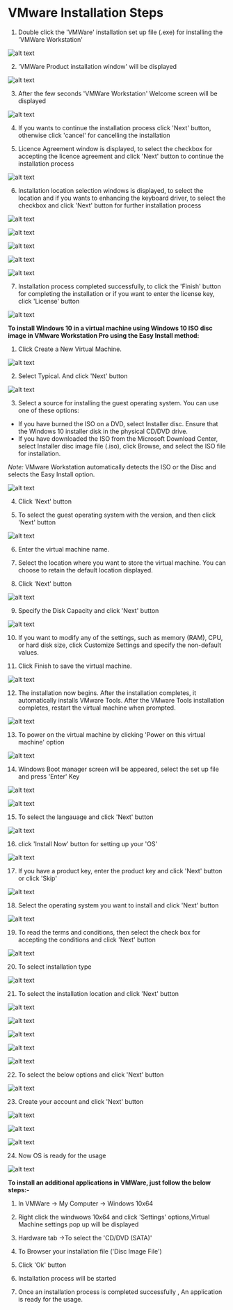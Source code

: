 # VMware Installation Steps

1. Double click the 'VMWare' installation set up file (.exe) for installing the 'VMWare Workstation'

![alt text](https://github.com/TSQAteam/VMware-Installation/blob/master/Screens/f1.png)

2. 'VMWare Product installation window' will be displayed

![alt text](https://github.com/TSQAteam/VMware-Installation/blob/master/Screens/f2.png)

3. After the few seconds 'VMWare Workstation' Welcome screen will be displayed

![alt text](https://github.com/TSQAteam/VMware-Installation/blob/master/Screens/f3.png)

4. If you wants to continue the installation process click 'Next' button, otherwise click 'cancel' for cancelling the installation

5. Licence Agreement window is displayed, to select the checkbox for accepting the licence agreement and click 'Next' button to continue the installation process

![alt text](https://github.com/TSQAteam/VMware-Installation/blob/master/Screens/f4.png)

6. Installation location selection windows is displayed, to select the location and if you wants to enhancing the keyboard driver, to select the checkbox and click 'Next' button for further installation process

![alt text](https://github.com/TSQAteam/VMware-Installation/blob/master/Screens/f5.png)

![alt text](https://github.com/TSQAteam/VMware-Installation/blob/master/Screens/f6.png)

![alt text](https://github.com/TSQAteam/VMware-Installation/blob/master/Screens/f7.png)

![alt text](https://github.com/TSQAteam/VMware-Installation/blob/master/Screens/f8.png)

![alt text](https://github.com/TSQAteam/VMware-Installation/blob/master/Screens/f9.png)


7. Installation process completed successfully, to click the 'Finish' button for completing the installation or if you want to enter the license key, click 'License' button

![alt text](https://github.com/TSQAteam/VMware-Installation/blob/master/Screens/f10.png)

**To install Windows 10 in a virtual machine using Windows 10 ISO disc image in VMware Workstation Pro using the Easy Install method:**

1. Click Create a New Virtual Machine. 

![alt text](https://github.com/TSQAteam/VMware-Installation/blob/master/Screens/f13.png)

2. Select Typical. And click 'Next' button

![alt text](https://github.com/TSQAteam/VMware-Installation/blob/master/Screens/f14.png)

3. Select a source for installing the guest operating system. You can use one of these options:
- If you have burned the ISO on a DVD, select Installer disc. Ensure that the Windows 10 installer disk in the physical CD/DVD drive.
- If you have downloaded the ISO from the Microsoft Download Center, select Installer disc image file (.iso), click Browse, and select the ISO file for installation.

*Note:* VMware Workstation automatically detects the ISO or the Disc and selects the Easy Install option.

![alt text](https://github.com/TSQAteam/VMware-Installation/blob/master/Screens/f15.png)

4. Click 'Next' button

5. To select the guest operating system with the version, and then click 'Next' button

![alt text](https://github.com/TSQAteam/VMware-Installation/blob/master/Screens/f16.png)

6. Enter the virtual machine name.

7. Select the location where you want to store the virtual machine. You can choose to retain the default location displayed.

8. Click 'Next' button

![alt text](https://github.com/TSQAteam/VMware-Installation/blob/master/Screens/f17.png)

9. Specify the Disk Capacity and click 'Next' button

![alt text](https://github.com/TSQAteam/VMware-Installation/blob/master/Screens/f18.png)

10. If you want to modify any of the settings, such as memory (RAM), CPU, or hard disk size, click Customize Settings and specify the non-default values.

11. Click Finish to save the virtual machine.

![alt text](https://github.com/TSQAteam/VMware-Installation/blob/master/Screens/f19.png)

12. The installation now begins. After the installation completes, it automatically installs VMware Tools. After the VMware Tools installation completes, restart the virtual machine when prompted.

![alt text](https://github.com/TSQAteam/VMware-Installation/blob/master/Screens/f20.png)

13. To power on the virtual machine by clicking 'Power on this virtual machine' option

![alt text](https://github.com/TSQAteam/VMware-Installation/blob/master/Screens/f21.png)

14. Windows Boot manager screen will be appeared, select the set up file and press 'Enter' Key

![alt text](https://github.com/TSQAteam/VMware-Installation/blob/master/Screens/f22.png)

![alt text](https://github.com/TSQAteam/VMware-Installation/blob/master/Screens/f23.png)

15. To select the langauage and click 'Next' button

![alt text](https://github.com/TSQAteam/VMware-Installation/blob/master/Screens/f24.png)

16. click 'Install Now' button for setting up your 'OS'

![alt text](https://github.com/TSQAteam/VMware-Installation/blob/master/Screens/f25.png)

17. If you have a product key,  enter the product key and click 'Next' button or click 'Skip'

![alt text](https://github.com/TSQAteam/VMware-Installation/blob/master/Screens/f26.png)

18. Select the operating system you want to install and click 'Next' button

![alt text](https://github.com/TSQAteam/VMware-Installation/blob/master/Screens/f27.png)

19. To read the terms and conditions, then select the check box for accepting the conditions and click 'Next' button

![alt text](https://github.com/TSQAteam/VMware-Installation/blob/master/Screens/f28.png)

20. To select installation type

![alt text](https://github.com/TSQAteam/VMware-Installation/blob/master/Screens/f29.png)

21. To select the installation location and click 'Next' button

![alt text](https://github.com/TSQAteam/VMware-Installation/blob/master/Screens/f30.png)

![alt text](https://github.com/TSQAteam/VMware-Installation/blob/master/Screens/f31.png)

![alt text](https://github.com/TSQAteam/VMware-Installation/blob/master/Screens/f32.png)

![alt text](https://github.com/TSQAteam/VMware-Installation/blob/master/Screens/f33.png)

![alt text](https://github.com/TSQAteam/VMware-Installation/blob/master/Screens/f34.png)

22. To select the below options and click 'Next' button

![alt text](https://github.com/TSQAteam/VMware-Installation/blob/master/Screens/f35.png)

23. Create your account and click 'Next' button

![alt text](https://github.com/TSQAteam/VMware-Installation/blob/master/Screens/f36.png)

![alt text](https://github.com/TSQAteam/VMware-Installation/blob/master/Screens/f37.png)

![alt text](https://github.com/TSQAteam/VMware-Installation/blob/master/Screens/f38.png)

24. Now OS is ready for the usage

![alt text](https://github.com/TSQAteam/VMware-Installation/blob/master/Screens/f39.png)

**To install an additional applications in VMWare, just follow the below steps:-**

1. In VMWare -> My Computer -> Windows 10x64

2. Right click the windwows 10x64 and click 'Settings' options,Virtual Machine settings pop up will be displayed

3. Hardware tab ->To select the 'CD/DVD (SATA)'

4. To Browser your installation file ('Disc Image File')

5. Click 'Ok' button

6. Installation process will be started

7. Once an installation process is completed successfully , An application is ready for the usage.

